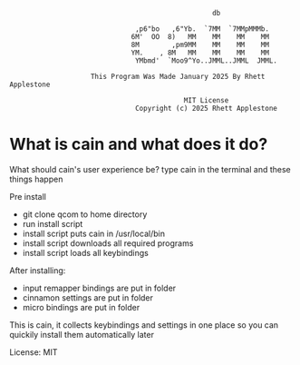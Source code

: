                    
                                                      db                               
                                                                                       
                                   ,p6"bo   ,6"Yb.  `7MM  `7MMpMMMb.                   
                                  6M'  OO  8)   MM    MM    MM    MM                   
                                  8M        ,pm9MM    MM    MM    MM                   
                                  YM.    , 8M   MM    MM    MM    MM                   
                                   YMbmd'  `Moo9^Yo..JMML..JMML  JMML.                 
                                                                                       
                        This Program Was Made January 2025 By Rhett Applestone         
                                                                                       
                                               MIT License                             
                                   Copyright (c) 2025 Rhett Applestone                 



# What is cain and what does it do?






What should cain's user experience be?
type cain in the terminal and these things happen



Pre install
- git clone qcom to home directory
- run install script
- install script puts cain in /usr/local/bin
- install script downloads all required programs
- install script loads all keybindings


After installing:
- input remapper bindings are put in folder
- cinnamon settings are put in folder
- micro bindings are put in folder








This is cain, it collects keybindings and settings in one place so you can quickily install them automatically later



License: MIT
